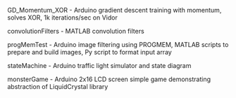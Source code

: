 GD_Momentum_XOR - Arduino gradient descent training with momentum, solves XOR, 1k iterations/sec on Vidor

convolutionFilters - MATLAB convolution filters

progMemTest - Arduino image filtering using PROGMEM, MATLAB scripts to prepare and build images, Py script to format input array

stateMachine - Arduino traffic light simulator and state diagram

monsterGame - Arduino 2x16 LCD screen simple game demonstrating abstraction of LiquidCrystal library 
